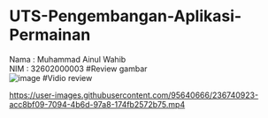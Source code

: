 # UTS-Pengembangan-Aplikasi-Permainan
Nama : Muhammad Ainul Wahib<br>
NIM   : 32602000003
#Review gambar<br>
![image](https://user-images.githubusercontent.com/95640666/236686310-d25c2b2e-e03e-4b00-b7c2-f072482e52a5.png)
#Vidio review<br>


https://user-images.githubusercontent.com/95640666/236740923-acc8bf09-7094-4b6d-97a8-174fb2572b75.mp4

